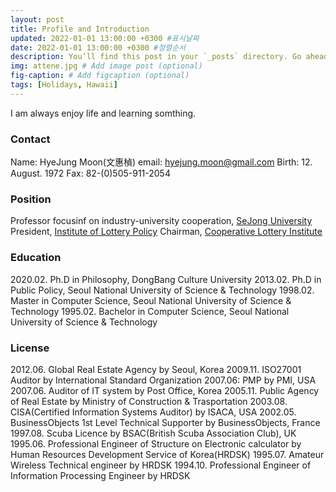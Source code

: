 ```yaml
---
layout: post
title: Profile and Introduction
updated: 2022-01-01 13:00:00 +0300 #표시날짜
date: 2022-01-01 13:00:00 +0300 #정렬순서
description: You’ll find this post in your `_posts` directory. Go ahead and edit it and re-build the site to see your changes. # Add post description (optional)
img: attene.jpg # Add image post (optional)
fig-caption: # Add figcaption (optional)
tags: [Holidays, Hawaii]
---
```

I am always enjoy life and learning somthing.

### Contact
Name: HyeJung Moon(文惠楨)
email: hyejung.moon@gmail.com 
Birth: 12. August. 1972
Fax: 82-(0)505-911-2054

### Position
Professor focusinf on industry-university cooperation, [SeJong University](http://www.sejong.ac.kr/)
President, [Institute of Lottery Policy](http://www.lotterypolicy.com)
Chairman, [Cooperative Lottery Institute](http://www.lotterypolicy.com)

### Education
2020.02. Ph.D in Philosophy, DongBang Culture University
2013.02. Ph.D in Public Policy, Seoul National University of Science & Technology
1998.02. Master in Computer Science, Seoul National University of Science & Technology
1995.02. Bachelor in Computer Science, Seoul National University of Science & Technology

### License

2012.06. Global Real Estate Agency by Seoul, Korea
2009.11. ISO27001 Auditor by International Standard Organization 2007.06: PMP by PMI, USA 
2007.06. Auditor of IT system by Post Office, Korea
2005.11. Public Agency of Real Estate by Ministry of Construction & Trasportation
2003.08. CISA(Certified Information  Systems  Auditor)  by ISACA, USA
2002.05. BusinessObjects 1st Level Technical Supporter by BusinessObjects, France 
1997.08. Scuba Licence by BSAC(British Scuba Association Club), UK
1995.06. Professional Engineer of Structure on Electronic calculator by Human Resources Development Service of Korea(HRDSK)
1995.07. Amateur Wireless Technical engineer by HRDSK
1994.10. Professional Engineer of Information Processing Engineer by HRDSK
